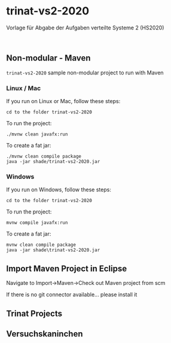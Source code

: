 # trinat-vs2-2020

Vorlage für Abgabe der Aufgaben verteilte Systeme 2 (HS2020)

<br>


## Non-modular - Maven

`trinat-vs2-2020` sample non-modular project to run with Maven

### Linux / Mac

If you run on Linux or Mac, follow these steps:

    cd to the folder trinat-vs2-2020

To run the project:

    ./mvnw clean javafx:run

To create a fat jar:

    ./mvnw clean compile package
    java -jar shade/trinat-vs2-2020.jar


### Windows

If you run on Windows, follow these steps:

    cd to the folder trinat-vs2-2020

To run the project:

    mvnw compile javafx:run

To create a fat jar:

    mvnw clean compile package
    java -jar shade\trinat-vs2-2020.jar


## Import Maven Project in Eclipse

Navigate to Import->Maven->Check out Maven project from scm

If there is no git connector available... please install it


## Trinat Projects
## Versuchskaninchen